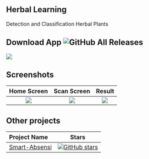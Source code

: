 ## Herbal Learning

Detection and Classification Herbal Plants

## Download App ![GitHub All Releases](https://img.shields.io/github/downloads/alvinaprianto/herbal-learning/total?color=green)
<img src="https://github.com/alvinaprianto/herbal-learning/blob/master/screenshots/Slide.png"  /> 

## Screenshots

Home Screen     |  Scan Screen  |   Result            
:-------------------------:|:-------------------------:|:-------------------------:
![](https://github.com/alvinaprianto/herbal-learning/blob/master/screenshots/Home.png?raw=true)|![](https://github.com/alvinaprianto/herbal-learning/blob/master/screenshots/Scan.png?raw=true)|![](https://github.com/alvinaprianto/herbal-learning/blob/master/screenshots/Result.png?raw=true)


## Other projects
 Project Name             |Stars        
:-------------------------|-------------------------
[Smart-Absensi](https://github.com/alvinaprianto/Smart-Absensi.git)| [![GitHub stars](https://img.shields.io/github/stars/alvinaprianto/Smart-Absensi?style=social)](https://github.com/login?return_to=%2Falvinaprianto%Smart-Absensi)


<!-- [![Hits](https://hits.seeyoufarm.com/api/count/incr/badge.svg?url=https%3A%2F%2Fgithub.com%2FTheAlphamerc%2Fflutter_ecommerce_app&count_bg=%2379C83D&title_bg=%23555555&icon=&icon_color=%23E7E7E7&title=hits&edge_flat=false)](https://hits.seeyoufarm.com) ![Dart CI](https://github.com/TheAlphamerc/flutter_ecommerce_app/workflows/Dart%20CI/badge.svg) [![Open Source Love](https://badges.frapsoft.com/os/v2/open-source.svg?v=103)](https://github.com/Thealphamerc/flutter_ecommerce_app)   ![Twitter URL](https://img.shields.io/twitter/url?style=social&url=https%3A%2F%2Ftwitter.com%2Fthealphamerc) [![GitHub stars](https://img.shields.io/github/stars/Thealphamerc/flutter_ecommerce_app?style=social)](https://github.com/login?return_to=%2FTheAlphamerc%flutter_ecommerce_app) ![GitHub forks](https://img.shields.io/github/forks/TheAlphamerc/flutter_ecommerce_app?style=social)  -->







<!-- ## Visitors Count

<img align="left" src = "https://profile-counter.glitch.me/flutter_ecommerce_app/count.svg" alt ="Loading"> -->
<!-- ## Directory Structure
```
lib
│───main.dart    
└───src
    │───config
    |    └──route.dart
    │───model
    │    │──category.dart
    |    │──data.dart
    |    └──product.dart
    │───pages
    |    │──homePage.dart
    |    │──mainPage.dart
    |    │──product_detail.dart
    |    └──shoping_cart_page.dart
    │───theme
    |    │──light_color.dart
    |    └──theme.dart
    └───widgets
         │──BottomNavigationBar
         |   |──bootom_navigation_bar.dart
         |   |──bottom_curved_Painter.dart
         |   └──centered_elasticIn_curve.dart
         |──bottom_navigation_bar.dart
         |  customRoute.dart
         |  prduct_icon.dart
         │──product_card.dart
         └──title_text.dart
``` -->

